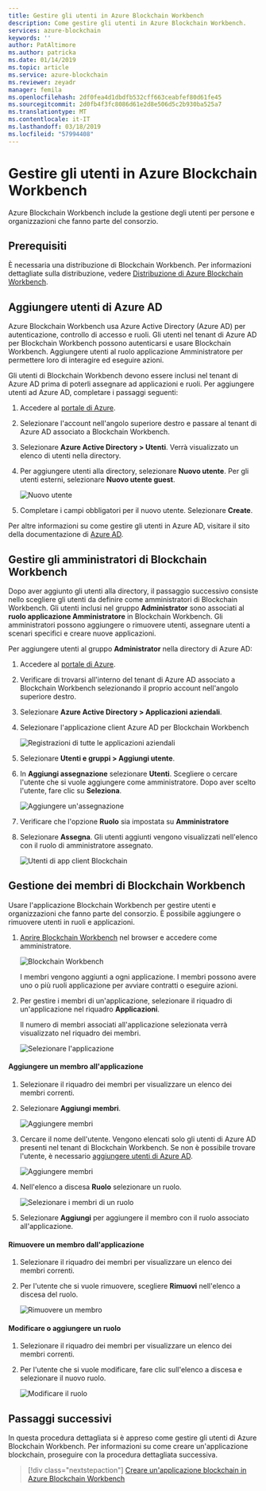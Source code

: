 ```yaml
---
title: Gestire gli utenti in Azure Blockchain Workbench
description: Come gestire gli utenti in Azure Blockchain Workbench.
services: azure-blockchain
keywords: ''
author: PatAltimore
ms.author: patricka
ms.date: 01/14/2019
ms.topic: article
ms.service: azure-blockchain
ms.reviewer: zeyadr
manager: femila
ms.openlocfilehash: 2df0fea4d1dbdfb532cff663ceabfef80d61fe45
ms.sourcegitcommit: 2d0fb4f3fc8086d61e2d8e506d5c2b930ba525a7
ms.translationtype: MT
ms.contentlocale: it-IT
ms.lasthandoff: 03/18/2019
ms.locfileid: "57994408"
---
```

# <a name="manage-users-in-azure-blockchain-workbench"></a>Gestire gli utenti in Azure Blockchain Workbench

Azure Blockchain Workbench include la gestione degli utenti per persone e organizzazioni che fanno parte del consorzio.

## <a name="prerequisites"></a>Prerequisiti

È necessaria una distribuzione di Blockchain Workbench. Per informazioni dettagliate sulla distribuzione, vedere [Distribuzione di Azure Blockchain Workbench](deploy.md).

## <a name="add-azure-ad-users"></a>Aggiungere utenti di Azure AD

Azure Blockchain Workbench usa Azure Active Directory (Azure AD) per autenticazione, controllo di accesso e ruoli. Gli utenti nel tenant di Azure AD per Blockchain Workbench possono autenticarsi e usare Blockchain Workbench. Aggiungere utenti al ruolo applicazione Amministratore per permettere loro di interagire ed eseguire azioni.

Gli utenti di Blockchain Workbench devono essere inclusi nel tenant di Azure AD prima di poterli assegnare ad applicazioni e ruoli. Per aggiungere utenti ad Azure AD, completare i passaggi seguenti:

1.  Accedere al [portale di Azure](https://portal.azure.com).
2.  Selezionare l'account nell'angolo superiore destro e passare al tenant di Azure AD associato a Blockchain Workbench.
3.  Selezionare **Azure Active Directory > Utenti**. Verrà visualizzato un elenco di utenti nella directory.
4.  Per aggiungere utenti alla directory, selezionare **Nuovo utente**. Per gli utenti esterni, selezionare **Nuovo utente guest**.

    ![Nuovo utente](./media/manage-users/add-ad-user.png)

5.  Completare i campi obbligatori per il nuovo utente. Selezionare **Create**.

Per altre informazioni su come gestire gli utenti in Azure AD, visitare il sito della documentazione di [Azure AD](../../active-directory/fundamentals/add-users-azure-active-directory.md).

## <a name="manage-blockchain-workbench-administrators"></a>Gestire gli amministratori di Blockchain Workbench

Dopo aver aggiunto gli utenti alla directory, il passaggio successivo consiste nello scegliere gli utenti da definire come amministratori di Blockchain Workbench. Gli utenti inclusi nel gruppo **Administrator** sono associati al **ruolo applicazione Amministratore** in Blockchain Workbench. Gli amministratori possono aggiungere o rimuovere utenti, assegnare utenti a scenari specifici e creare nuove applicazioni.

Per aggiungere utenti al gruppo **Administrator** nella directory di Azure AD:

1.  Accedere al [portale di Azure](https://portal.azure.com).
2.  Verificare di trovarsi all'interno del tenant di Azure AD associato a Blockchain Workbench selezionando il proprio account nell'angolo superiore destro.
3.  Selezionare **Azure Active Directory > Applicazioni aziendali**.
4.  Selezionare l'applicazione client Azure AD per Blockchain Workbench
    
    ![Registrazioni di tutte le applicazioni aziendali](./media/manage-users/select-blockchain-client-app.png)

5.  Selezionare **Utenti e gruppi > Aggiungi utente**.
6.  In **Aggiungi assegnazione** selezionare **Utenti**. Scegliere o cercare l'utente che si vuole aggiungere come amministratore. Dopo aver scelto l'utente, fare clic su **Seleziona**.

    ![Aggiungere un'assegnazione](./media/manage-users/add-user-assignment.png)

9.  Verificare che l'opzione **Ruolo** sia impostata su **Amministratore**
10. Selezionare **Assegna**. Gli utenti aggiunti vengono visualizzati nell'elenco con il ruolo di amministratore assegnato.

    ![Utenti di app client Blockchain](./media/manage-users/blockchain-admin-list.png)

## <a name="managing-blockchain-workbench-members"></a>Gestione dei membri di Blockchain Workbench

Usare l'applicazione Blockchain Workbench per gestire utenti e organizzazioni che fanno parte del consorzio. È possibile aggiungere o rimuovere utenti in ruoli e applicazioni.

1. [Aprire Blockchain Workbench](deploy.md#blockchain-workbench-web-url) nel browser e accedere come amministratore.

    ![Blockchain Workbench](./media/manage-users/blockchain-workbench-applications.png)

    I membri vengono aggiunti a ogni applicazione. I membri possono avere uno o più ruoli applicazione per avviare contratti o eseguire azioni.

2. Per gestire i membri di un'applicazione, selezionare il riquadro di un'applicazione nel riquadro **Applicazioni**.

    Il numero di membri associati all'applicazione selezionata verrà visualizzato nel riquadro dei membri.

    ![Selezionare l'applicazione](./media/manage-users/blockchain-workbench-select-application.png)


#### <a name="add-member-to-application"></a>Aggiungere un membro all'applicazione

1. Selezionare il riquadro dei membri per visualizzare un elenco dei membri correnti.
2. Selezionare **Aggiungi membri**.

    ![Aggiungere membri](./media/manage-users/application-add-members.png)

3. Cercare il nome dell'utente.  Vengono elencati solo gli utenti di Azure AD presenti nel tenant di Blockchain Workbench. Se non è possibile trovare l'utente, è necessario [aggiungere utenti di Azure AD](#add-azure-ad-users).

    ![Aggiungere membri](./media/manage-users/find-user.png)

4. Nell'elenco a discesa **Ruolo** selezionare un ruolo.

    ![Selezionare i membri di un ruolo](./media/manage-users/application-select-role.png)

5. Selezionare **Aggiungi** per aggiungere il membro con il ruolo associato all'applicazione.

#### <a name="remove-member-from-application"></a>Rimuovere un membro dall'applicazione

1. Selezionare il riquadro dei membri per visualizzare un elenco dei membri correnti.
2. Per l'utente che si vuole rimuovere, scegliere **Rimuovi** nell'elenco a discesa del ruolo.

    ![Rimuovere un membro](./media/manage-users/application-remove-member.png)

#### <a name="change-or-add-role"></a>Modificare o aggiungere un ruolo

1. Selezionare il riquadro dei membri per visualizzare un elenco dei membri correnti.
2. Per l'utente che si vuole modificare, fare clic sull'elenco a discesa e selezionare il nuovo ruolo.

    ![Modificare il ruolo](./media/manage-users/application-change-role.png)

## <a name="next-steps"></a>Passaggi successivi

In questa procedura dettagliata si è appreso come gestire gli utenti di Azure Blockchain Workbench. Per informazioni su come creare un'applicazione blockchain, proseguire con la procedura dettagliata successiva.

> [!div class="nextstepaction"]
> [Creare un'applicazione blockchain in Azure Blockchain Workbench](create-app.md)
